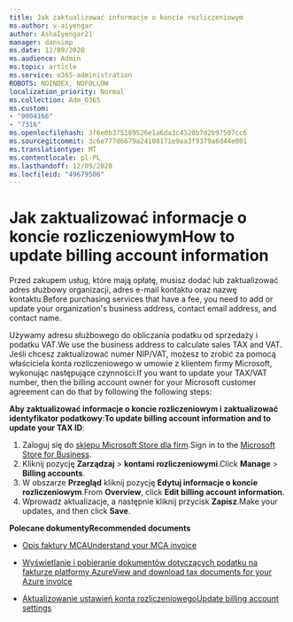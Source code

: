 ```yaml
---
title: Jak zaktualizować informacje o koncie rozliczeniowym
ms.author: v-aiyengar
author: AshaIyengar21
manager: dansimp
ms.date: 12/09/2020
ms.audience: Admin
ms.topic: article
ms.service: o365-administration
ROBOTS: NOINDEX, NOFOLLOW
localization_priority: Normal
ms.collection: Adm_O365
ms.custom:
- "9004166"
- "7316"
ms.openlocfilehash: 3f6e0b375189526e1a6da3c4320b7d2b97507cc6
ms.sourcegitcommit: 3c6e777d6679a24108171e9aa3f9379a8d44e001
ms.translationtype: MT
ms.contentlocale: pl-PL
ms.lasthandoff: 12/09/2020
ms.locfileid: "49679506"
---
```

# <a name="how-to-update-billing-account-information"></a><span data-ttu-id="5a9e0-102">Jak zaktualizować informacje o koncie rozliczeniowym</span><span class="sxs-lookup"><span data-stu-id="5a9e0-102">How to update billing account information</span></span>

<span data-ttu-id="5a9e0-103">Przed zakupem usług, które mają opłatę, musisz dodać lub zaktualizować adres służbowy organizacji, adres e-mail kontaktu oraz nazwę kontaktu.</span><span class="sxs-lookup"><span data-stu-id="5a9e0-103">Before purchasing services that have a fee, you need to add or update your organization's business address, contact email address, and contact name.</span></span>

<span data-ttu-id="5a9e0-104">Używamy adresu służbowego do obliczania podatku od sprzedaży i podatku VAT.</span><span class="sxs-lookup"><span data-stu-id="5a9e0-104">We use the business address to calculate sales TAX and VAT.</span></span> <span data-ttu-id="5a9e0-105">Jeśli chcesz zaktualizować numer NIP/VAT, możesz to zrobić za pomocą właściciela konta rozliczeniowego w umowie z klientem firmy Microsoft, wykonując następujące czynności:</span><span class="sxs-lookup"><span data-stu-id="5a9e0-105">If you want to update your TAX/VAT number, then the billing account owner for your Microsoft customer agreement can do that by following the following steps:</span></span>

<span data-ttu-id="5a9e0-106">**Aby zaktualizować informacje o koncie rozliczeniowym i zaktualizować identyfikator podatkowy**:</span><span class="sxs-lookup"><span data-stu-id="5a9e0-106">**To update billing account information and to update your TAX ID**:</span></span>

1. <span data-ttu-id="5a9e0-107">Zaloguj się do [sklepu Microsoft Store dla firm](https://businessstore.microsoft.com/).</span><span class="sxs-lookup"><span data-stu-id="5a9e0-107">Sign in to the [Microsoft Store for Business](https://businessstore.microsoft.com/).</span></span>
1. <span data-ttu-id="5a9e0-108">Kliknij pozycję **Zarządzaj**  >  **kontami rozliczeniowymi**.</span><span class="sxs-lookup"><span data-stu-id="5a9e0-108">Click **Manage** > **Billing accounts**.</span></span>
1. <span data-ttu-id="5a9e0-109">W obszarze **Przegląd** kliknij pozycję **Edytuj informacje o koncie rozliczeniowym**.</span><span class="sxs-lookup"><span data-stu-id="5a9e0-109">From **Overview**, click **Edit billing account information**.</span></span>
1. <span data-ttu-id="5a9e0-110">Wprowadź aktualizacje, a następnie kliknij przycisk **Zapisz**.</span><span class="sxs-lookup"><span data-stu-id="5a9e0-110">Make your updates, and then click **Save**.</span></span> 

<span data-ttu-id="5a9e0-111">**Polecane dokumenty**</span><span class="sxs-lookup"><span data-stu-id="5a9e0-111">**Recommended documents**</span></span>

- [<span data-ttu-id="5a9e0-112">Opis faktury MCA</span><span class="sxs-lookup"><span data-stu-id="5a9e0-112">Understand your MCA invoice</span></span>](https://docs.microsoft.com/azure/cost-management-billing/understand/mca-understand-your-invoice)

- [<span data-ttu-id="5a9e0-113">Wyświetlanie i pobieranie dokumentów dotyczących podatku na fakturze platformy Azure</span><span class="sxs-lookup"><span data-stu-id="5a9e0-113">View and download tax documents for your Azure invoice</span></span>](https://docs.microsoft.com/azure/cost-management-billing/understand/mca-download-tax-document)

- [<span data-ttu-id="5a9e0-114">Aktualizowanie ustawień konta rozliczeniowego</span><span class="sxs-lookup"><span data-stu-id="5a9e0-114">Update billing account settings</span></span>](https://docs.microsoft.com/microsoft-store/update-microsoft-store-for-business-account-settings)  
